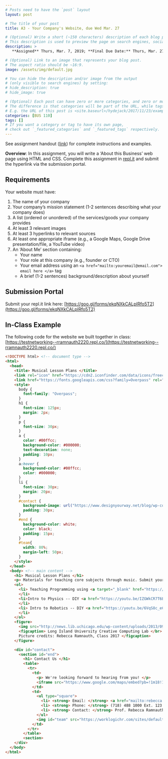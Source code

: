 ```yaml
---
# Posts need to have the `post` layout
layout: post

# The title of your post
title: A3 - Your Company's Website, due Wed Mar. 27

# (Optional) Write a short (~150 characters) description of each blog post.
# This description is used to preview the page on search engines, social media, etc.
description: >
   **Assigned** Thurs, Mar. 7, 2019; **Final Due Date:** Thurs, Mar. 27 @ 23:59 PM via [submission portal](https://goo.gl/forms/ekqNXkCALpIRfo5T2); Handout: [PDF](https://drive.google.com/file/d/1JwhXHxp3Z6Rjwg3zMz4OGyul6hW-TkhD/view?usp=sharing)

# (Optional) Link to an image that represents your blog post.
# The aspect ratio should be ~16:9.
image: /assets/img/default.jpg

# You can hide the description and/or image from the output
# (only visible to search engines) by setting:
# hide_description: true
# hide_image: true

# (Optional) Each post can have zero or more categories, and zero or more tags.
# The difference is that categories will be part of the URL, while tags will not.
# E.g. the URL of this post is <site.baseurl>/hydejack/2017/11/23/example-content/
categories: [BUS 110]
tags: []
# If you want a category or tag to have its own page,
# check out `_featured_categories` and `_featured_tags` respectively.
---
```


See assignment handout ([link](https://drive.google.com/file/d/1JwhXHxp3Z6Rjwg3zMz4OGyul6hW-TkhD/view?usp=sharing)) for complete instructions and examples.

**Overview**: In this assignment, you will write a ‘About this Business’ web page using HTML and CSS. Complete this assignment in [repl.it](https://repl.it/) and submit the hyperlink via the submission portal. 

## Requirements
Your website must have:
1. The name of your company
2. Your company’s mission statement (1-2 sentences describing what your company does)
3. A list (ordered or unordered) of the services/goods your company provides
4. At least 3 relevant images
5. At least 3 hyperlinks to relevant sources
6. At least one appropriate iframe (e.g., a Google Maps, Google Drive presentation/file, a YouTube video)
7. An ‘About Me’ section containing:
    - Your name
    - Your role at this company (e.g., founder or CTO)
    - Your email address using an `<a href="mailto:youremail@email.com"> email here </a>` tag
    - A brief (1-2 sentences) background/description about yourself

## Submission Portal
Submit your repl.it link here: [https://goo.gl/forms/ekqNXkCALpIRfo5T2](https://goo.gl/forms/ekqNXkCALpIRfo5T2)

## In-Class Example
The following code for the website we built together in class: [https://testnetworking--rramnauth2220.repl.co/](https://testnetworking--rramnauth2220.repl.co/)
```html
<!DOCTYPE html> <!-- document type --> 
<html>
  <head> 
    <title> Musical Lesson Plans </title>
    <link rel="icon" href="https://cdn2.iconfinder.com/data/icons/freecns-cumulus/16/519586-083_Music-512.png" >
    <link href="https://fonts.googleapis.com/css?family=Overpass" rel="stylesheet">
    <style>
      body {
        font-family: "Overpass";
      }
      h1 {
        font-size: 125px;    
        margin: 2px;
      }
      p {
        font-size: 30px;
      }
      a {
        color: #00ffcc;
        background-color: #000000;
        text-decoration: none;
        padding: 10px;
      }
      a:hover {
        background-color: #00ffcc;
        color: #000000;
      }
      li {
        font-size: 30px;
        margin: 20px;
      }
      #contact {
        background-image: url("https://www.designyourway.net/blog/wp-content/uploads/2018/06/Seamless-Space-Pattern-by-J.jpg");
        padding: 30px;
      }
      #end {
        background-color: white;
        color: black;
        padding: 15px;
      }
      #team{
        width: 80%;
        margin-left: 50px;
      }
    </style>
  </head>
  <body> <!-- main content -->
    <h1> Musical Lesson Plans </h1>
    <p> Materials for teaching core subjects through music. Submit your ideas by <a href="#end"> reaching out to us</a>. </p>
    <ol>
      <li> Teaching Programming using <a target="_blank" href="https://youtu.be/Smu5Tio-5MY">Baby Shark</a>
      </li>
      <li>Intro to Physics -- DIY <a href="https://youtu.be/IZGWkCR7T6E">Paper Circuit Tutorial</a>
      </li>
      <li> Intro to Robotics -- DIY <a href="https://youtu.be/6VqS8c_eC0U">Wall-E</a>
      </li>
    </ol>
    <figure>
      <img src="http://news.lib.uchicago.edu/wp-content/uploads/2013/09/CrerarComputerLab-byJasonSmith-1502_ns.jpg" alt="Creative Computer Labs">
      <figcaption> Long Island University Creative Computing Lab </br>
      Picture credits: Rebecca Ramnauth, Class 2017 </figcaption>
    </figure>

    <div id="contact">
      <section id="end">
        <h1> Contact Us </h1> 
        <table>
          <tr> 
            <td>
              <p> We're looking forward to hearing from you! </p>
              <iframe src="https://www.google.com/maps/embed?pb=!1m18!1m12!1m3!1d1427.723129014119!2d-73.98145624306797!3d40.69071140298803!2m3!1f0!2f0!3f0!3m2!1i1024!2i768!4f13.1!3m3!1m2!1s0x89c25bb33075cf55%3A0x967e6914b74366a4!2sLong+Island+University+Brooklyn!5e0!3m2!1sen!2sus!4v1551973775201" width="600" height="450" frameborder="0" style="border:0" allowfullscreen></iframe>
            </td>
            <td>
              <ul type="square"> 
                <li> <strong> Email: </strong> <a href="mailto:rebecca.ramnauth@my.liu.edu"> rebecca.ramnauth@my.liu.edu </a> </li>
                <li> <strong> Phone: </strong> (718) 488 1000 Ext. 123 </li>
                <li> <strong> Contact: </strong> Prof. Rebecca Ramnauth </li>
              </ul>
              <img id="team" src="https://worklogichr.com/sites/default/files/comm.jpeg" alt="team members">
            </td>
          </tr>
        </table>
        <section>
    </div>
  </body>
</html>
```